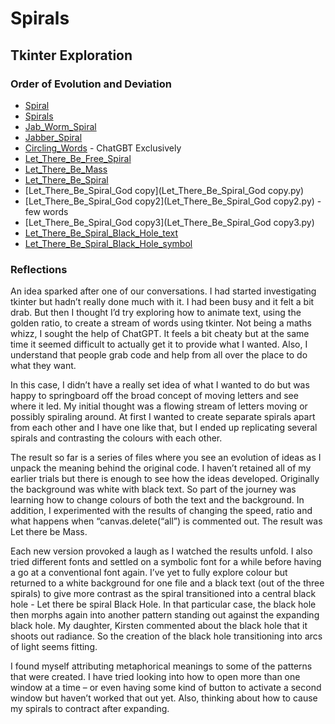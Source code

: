 # Spirals

## Tkinter Exploration

### Order of Evolution and Deviation

- [Spiral](Spiral.py)
- [Spirals](Spirals.py)
- [Jab_Worm_Spiral](Jab_Worm_Spiral.py)
- [Jabber_Spiral](Jabber_Spiral.py)
- [Circling_Words](Circling_Words.py) - ChatGBT Exclusively
- [Let_There_Be_Free_Spiral](Let_There_Be_Free_Spiral.py)
- [Let_There_Be_Mass](Let_There_Be_Mass.py)
- [Let_There_Be_Spiral](Let_There_Be_Spiral.py)
- [Let_There_Be_Spiral_God copy](Let_There_Be_Spiral_God copy.py)
- [Let_There_Be_Spiral_God copy2](Let_There_Be_Spiral_God copy2.py) - few words
- [Let_There_Be_Spiral_God copy3](Let_There_Be_Spiral_God copy3.py)
- [Let_There_Be_Spiral_Black_Hole_text](Let_There_Be_Spiral_Black_Hole_text.py)
- [Let_There_Be_Spiral_Black_Hole_symbol](Let_There_Be_Spiral_Black_Hole_symbol.py)


### Reflections

An idea sparked after one of our conversations. I had started investigating tkinter but hadn’t really done much with it. I had been busy and it felt a bit drab. But then I thought I’d try exploring how to animate text, using the golden ratio, to create a stream of words using tkinter. Not being a maths whizz, I sought the help of ChatGPT. It feels a bit cheaty but at the same time it seemed difficult to actually get it to provide what I wanted. Also, I understand that people grab code and help from all over the place to do what they want.

In this case, I didn’t have a really set idea of what I wanted to do but was happy to springboard off the broad concept of moving letters and see where it led. My initial thought was a flowing stream of letters moving or possibly spiraling around. At first I wanted to create separate spirals apart from each other and I have one like that, but I ended up replicating several spirals and contrasting the colours with each other.

The result so far is a series of files where you see an evolution of ideas as I unpack the meaning behind the original code. I haven’t retained all of my earlier trials but there is enough to see how the ideas developed. Originally the background was white with black text. So part of the journey was learning how to change colours of both the text and the background. In addition, I experimented with the results of changing the speed, ratio and what happens when “canvas.delete(“all”) is commented out. The result was Let there be Mass.

Each new version provoked a laugh as I watched the results unfold. I also tried different fonts and settled on a symbolic font for a while before having a go at a conventional font again. I’ve yet to fully explore colour but returned to a white background for one file and a black text (out of the three spirals) to give more contrast as the spiral transitioned into a central black hole - Let there be spiral Black Hole. In that particular case, the black hole then morphs again into another pattern standing out against the expanding black hole. My daughter, Kirsten commented about the black hole that it shoots out radiance. So the creation of the black hole transitioning into arcs of light seems fitting.

I found myself attributing metaphorical meanings to some of the patterns that were created. I have tried looking into how to open more than one window at a time – or even having some kind of button to activate a second window but haven’t worked that out yet. Also, thinking about how to cause my spirals to contract after expanding.
